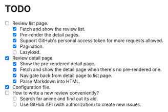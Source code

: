 # TODO

 - [ ] Review list page.
   - [x] Fetch and show the review list.
   - [x] Pre-render the detail pages.
   - [x] Support GitHub's personal access token for more requests allowed.
   - [x] Pagination.
   - [ ] Lazyload.
 - [x] Review detail page.
   - [x] Show the pre-rendered detail page.
   - [x] Fetch and show the detail page when there's no pre-rendered one.
   - [x] Navigate back from detail page to list page.
   - [x] Parse Markdown into HTML.
 - [x] Configuration file.
 - [ ] How to write a new review conveniently?
   - [ ] Search for anime and find out its aid.
   - [ ] Use GitHub API (with authorization) to create new issues.
